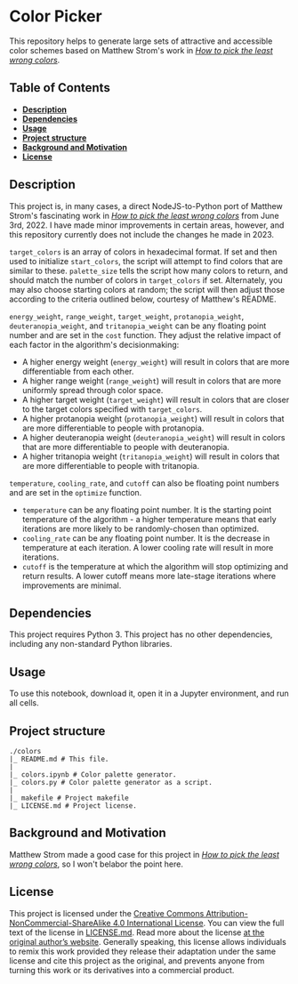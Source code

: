 # Color Picker

This repository helps to generate large sets of attractive and accessible color schemes based on Matthew Strom's work in [*How to pick the least wrong colors*](https://matthewstrom.com/writing/how-to-pick-the-least-wrong-colors).

## Table of Contents

* [**Description**](#description)
* [**Dependencies**](#dependencies)
* [**Usage**](#usage)
* [**Project structure**](#project-structure)
* [**Background and Motivation**](#background-and-motivation)
* [**License**](#license)

## Description

This project is, in many cases, a direct NodeJS-to-Python port of Matthew Strom's fascinating work in [*How to pick the least wrong colors*](https://matthewstrom.com/writing/how-to-pick-the-least-wrong-colors) from June 3rd, 2022. I have made minor improvements in certain areas, however, and this repository currently does not include the changes he made in 2023.

`target_colors` is an array of colors in hexadecimal format. If set and then used to initialize `start_colors`, the script will attempt to find colors that are similar to these. `palette_size` tells the script how many colors to return, and should match the number of colors in `target_colors` if set. Alternately, you may also choose starting colors at random; the script will then adjust those according to the criteria outlined below, courtesy of Matthew's README.

`energy_weight`, `range_weight`, `target_weight`, `protanopia_weight`, `deuteranopia_weight`, and `tritanopia_weight` can be any floating point number and are set in the `cost` function. They adjust the relative impact of each factor in the algorithm's decisionmaking:

* A higher energy weight (`energy_weight`) will result in colors that are more differentiable from each other.
* A higher range weight (`range_weight`) will result in colors that are more uniformly spread through color space.
* A higher target weight (`target_weight`) will result in colors that are closer to the target colors specified with `target_colors`.
* A higher protanopia weight (`protanopia_weight`) will result in colors that are more differentiable to people with protanopia.
* A higher deuteranopia weight (`deuteranopia_weight`) will result in colors that are more differentiable to people with deuteranopia.
* A higher tritanopia weight (`tritanopia_weight`) will result in colors that are more differentiable to people with tritanopia.

`temperature`, `cooling_rate`, and `cutoff` can also be floating point numbers and are set in the `optimize` function. 

* `temperature` can be any floating point number. It is the starting point temperature of the algorithm - a higher temperature means that early iterations are more likely to be randomly-chosen than optimized.
* `cooling_rate` can be any floating point number. It is the decrease in temperature at each iteration. A lower cooling rate will result in more iterations.
* `cutoff` is the temperature at which the algorithm will stop optimizing and return results. A lower cutoff means more late-stage iterations where improvements are minimal.

## Dependencies

This project requires Python 3. This project has no other dependencies, including any non-standard Python libraries.

## Usage

To use this notebook, download it, open it in a Jupyter environment, and run all cells.

## Project structure

```
./colors
|_ README.md # This file.
|
|_ colors.ipynb # Color palette generator.
|_ colors.py # Color palette generator as a script.
|
|_ makefile # Project makefile
|_ LICENSE.md # Project license.
```

## Background and Motivation

Matthew Strom made a good case for this project in [*How to pick the least wrong colors*](https://matthewstrom.com/writing/how-to-pick-the-least-wrong-colors), so I won't belabor the point here.

## License

This project is licensed under the [Creative Commons Attribution-NonCommercial-ShareAlike 4.0 International License](https://creativecommons.org/licenses/by-nc-sa/4.0/). You can view the full text of the license in [LICENSE.md](./LICENSE.md). Read more about the license [at the original author’s website](https://zacs.site/disclaimers.html). Generally speaking, this license allows individuals to remix this work provided they release their adaptation under the same license and cite this project as the original, and prevents anyone from turning this work or its derivatives into a commercial product.
